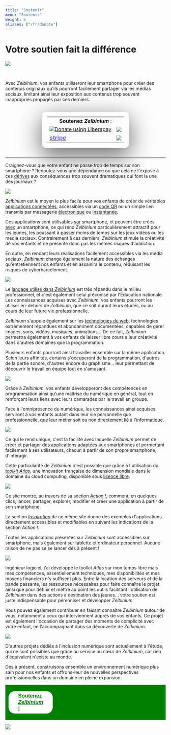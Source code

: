 ```yaml
---
title: "Soutenir"
menu: "Soutenir"
weight: 6
aliases: ["/fr/donate"]
---
```


<!--
  Si URL modifiée, mettre à jour raccourci 'kfn7b7xw'.
-->

# Votre soutien fait la différence

![](./CrowdfundingAnimation.gif)

<br/>

Avec *Zelbinium*, vos enfants utiliseront leur smartphone pour créer des contenus originaux qu'ils pourront facilement partager via les médias sociaux, limitant ainsi leur exposition aux contenus trop souvent inappropriés propagés par ces derniers.

<br/>

<style>
  <!-- Retrait règle thème Hugo. -->
  .markdown table tr:nth-child(2n) {
	  background: initial;
  }
</style>

<span id="support"/>

<div>
  <table style="padding: 15px; border-radius: 10px; box-shadow: rgba(0, 0, 0, 0.56) 0px 22px 70px 4px;width: fit-content; margin: auto;">
    <tr>
      <td colspan="2" style="border: none; text-align: center;">
        <span style="white-space: no-wrap; width: 100%;"><b>Soutenez <em>Zelbinium</em></b> :</span> 
      </td>
    </tr>
    <tr>
      <td>
        <script src="https://liberapay.com/Epeios/widgets/button.js"></script>
        <noscript>
          <a href="https://liberapay.com/Epeios/donate">
          <img alt="Donate using Liberapay" src="https://liberapay.com/assets/widgets/donate.svg">
        </noscript>
        </a>
      </td>
      <td style="vertical-align: middle;">
        <a style="display: flex;" href="https://github.com/sponsors/epeios-q37">
          <img src="https://img.shields.io/static/v1?label=Sponsor&message=%E2%9D%A4&logo=GitHub"></img>
        </a>
      </td>
    </tr>
    <tr>
      <td>
        <a href="https://donate.stripe.com/7sIcOq9Cm7sc5RS000">
          <span style="font-family: sans-serif; font-size: larger; font-weight: bold; color: #635bff;">stripe</span>
        </a>
      </td>
      <td style="vertical-align: middle;">
        <a style="display: flex;" href="https://www.kisskissbankbank.com/fr/projects/zelbinium">
          <img style="max-height: 30px;" src="./KissKissBankBank.png"></img>
        </a>
      </td>
    </tr>
  </table>
</div>

<br/>

---

Craignez-vous que votre enfant ne passe trop de temps sur son smartphone ? Redoutez-vous une dépendance ou que cela ne l'expose à ces [dérives](https://fr.wikipedia.org/wiki/Cyberharc%C3%A8lement) aux conséquences trop souvent dramatiques qui font la une des journaux ?

![](./Cyberharcelement.jpeg)

*Zelbinium* est le moyen le plus facile pour vos enfants de créer de véritables [applications connectées](https://fr.wikipedia.org/wiki/Application_web), accessibles via un [code QR](https://fr.wikipedia.org/wiki/Code_QR) ou un simple lien transmis par messagerie [électronique](https://fr.wikipedia.org/wiki/Courrier_%C3%A9lectronique) ou [instantanée](https://fr.wikipedia.org/wiki/Messagerie_instantan%C3%A9e).

Ces applications sont utilisables <u>sur</u> smartphone, et peuvent être crées <u>avec</u> un smartphone, ce qui rend *Zelbinium* particulièrement attractif pour les jeunes, les poussant à passer moins de temps sur les jeux vidéos ou les media sociaux. Contrairement à ces derniers, *Zelbinium* stimule la créativité de vos enfants et ne présente donc pas les mêmes risques d'addiction.

En outre, en rendant leurs réalisations facilement accessibles via les média sociaux, *Zelbinium* change également la nature des échanges qu'entretiennent nos enfants et en assainira le contenu, réduisant les risques de cyberharcèlement.

![](./SafeSocialMedia.jpeg)

Le [langage utilisé dans *Zelbinium*](https://fr.wikipedia.org/wiki/Python_(langage)) est très répandu dans le milieu professionnel, et c'est également celui préconisé par l'Éducation nationale. Les connaissances acquises avec *Zelbinium*, vos enfants pourront les utiliser en-dehors de *Zelbinium*, que ce soit durant leurs études, ou au cours de leur future vie professionnelle.

*Zelbinium* s'appuie également sur les [technologies du web](https://fr.wikipedia.org/wiki/HTML5), technologies extrêmement répandues et abondamment documentées, capables de gérer images, sons, vidéos, musiques, animations… De ce fait, *Zelbinium* permettra également à vos enfants de laisser libre cours à leur créativité dans d'autres domaines que la programmation.

Plusieurs enfants pourront ainsi travailler ensemble sur la même application. Selon leurs affinités, certains s'occuperont de la programmation, d'autres de la partie sonore, d'autres encore du graphisme… leur permettant de découvrir le travail en équipe tout en s'amusant.

![](./Collaboration.jpeg)

Grâce à *Zelbinium*, vos enfants développeront des compétences en programmation ainsi qu'une maîtrise du numérique en général, tout en renforçant leurs liens avec leurs camarades par le travail en groupe.

Face à l'omniprésence du numérique, les connaissances ainsi acquises serviront à vos enfants autant dans leur vie personnelle que professionnelle, que leur métier soit ou non directement lié à l'informatique.

![](./DigitalEverywhere.jpeg)

Ce qui le rend unique, c'est la facilité avec laquelle *Zelbinium* permet de créer et partager des applications adaptées aux smartphones et permettant facilement à ses utilisateurs, chacun à partir de son propre smartphone, d'interagir.

Cette particularité de *Zelbinium* n'est possible que grâce à l'utilisation du [*toolkit* *Atlas*](https://atlastk.org/), une innovation française de dimension mondiale dans le domaine du cloud computing, disponible sous [licence libre](https://fr.wikipedia.org/wiki/Logiciel#Philosophie_libre).

![](./FreeCloudComputing.jpeg)

Ce site montre, au travers de sa section [*Action !*](../action/), comment, en quelques clics, lancer, partager, explorer, modifier et créer une application à partir de son smartphone.

La section [*Inspiration*](../inspiration/) de ce même site donne des exemples d'applications directement accessibles et modifiables en suivant les indications de la section *Action !*.

Toutes les applications présentes sur *Zelbinium* sont accessibles sur smartphone, mais également sur tablette et ordinateur personnel. Aucune raison de ne pas se se lancer dés à présent !

![](./GetStarted.jpeg)

Ingénieur logiciel, j'ai développé le toolkit *Atlas* sur mon temps libre mais mes compétences, essentiellement techniques, mes disponibilités et mes moyens financiers n'y suffisent plus. Entre la location des serveurs et de la bande passante, les ressources nécessaires pour faire connaître le projet ainsi que pour définir et mettre au point les outils facilitant l'utilisation de *Zelbinium* dans des actions à destination des jeunes… votre soutien est juste indispensable pour pérenniser et développer *Zelbinium*.

Vous pouvez également contribuer en faisant connaître *Zelbinium* autour de vous, notamment à ceux qui interviennent auprès de vos enfants. Ce projet est également l'occasion de partager des moments de complicité avec votre enfant, en l'accompagnant dans sa découverte de *Zelbinium*.

![](./Complicity.jpeg)

D'autres projets dédiés à l'inclusion numérique sont actuellement à l'étude, qui ne sont possibles que grâce au service au cœur de *Zelbinium*, car rien d'équivalent n'existe au monde.

Dés à présent, construisons ensemble un environnement numérique plus sain pour nos enfants et offrons-leur de nouvelles perspectives professionnelles dans un domaine en pleine expansion.

<div style="margin-bottom: 10px; background-color: green; font-size: larger; padding: 10px;">
  <span style="display: flex; width: 100;">
    <a style="margin: auto; background-color: white; color: green; border-radius: 20px; font-family: sans-serif; font-weight: bold; padding: 5px 30px; margin: 10px auto" href="#support">
      <span>Soutenez <em>Zelbinium</em> !</span>
    </a>
  </span>
</div>

[![](./Contribute.jpeg)](#support)
